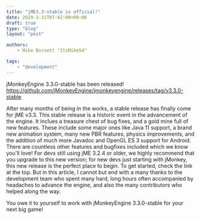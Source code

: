 ```yaml
---
title: "jME3.3-stable is official!"
date: 2020-3-31T07:42:00+00:00
draft: true
type: "blog"
layout: "post"

authors:
    - Mike Burnett "ItsMike54"

tags:
    - "development"
---
```


jMonkeyEngine 3.3.0-stable has been released!
https://github.com/jMonkeyEngine/jmonkeyengine/releases/tag/v3.3.0-stable

After many months of being in the works, a stable release has finally come for jME v3.3.
This stable release is a historic event in the advancement of the engine. It inclues a treasure chest of bug fixes, 
and a gold mine full of new features. These include some major ones like Java 11 support,
a brand new animation system, many new PBR features, physics improvements, and the addition of much more Javadoc and OpenGL ES 3 support for Android. 
There are countless other features and bugfixes included which we know you'll love! 
For devs still using jME 3.2.4 or older, we highly recommend that you upgrade to this new version;
for new devs just starting with jMonkey, this new release is the perfect place to begin. 
To get started, check the link at the top.
But in this article, I cannot but end with a many thanks to the development team who spent many hard, long hours
often accompanied by headaches to advance the engine, and also the many contributors who helped along the way.

You owe it to yourself to work with jMonkeyEngine 3.3.0-stable for your next big game!
